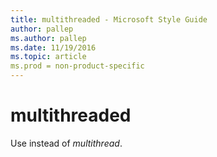 ```yaml
---
title: multithreaded - Microsoft Style Guide
author: pallep
ms.author: pallep
ms.date: 11/19/2016
ms.topic: article
ms.prod = non-product-specific
---
```


# multithreaded

Use instead of *multithread*.
